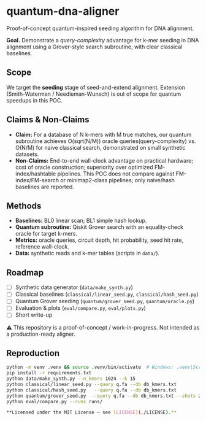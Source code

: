 # quantum-dna-aligner
Proof-of-concept quantum-inspired seeding algorithm for DNA alignment.

**Goal.** Demonstrate a *query-complexity* advantage for k-mer seeding in DNA alignment using a Grover-style search subroutine, with clear classical baselines.

## Scope
We target the **seeding** stage of seed-and-extend alignment. Extension (Smith-Waterman / Needleman-Wunsch) is out of scope for quantum speedups in this POC.

## Claims & Non-Claims
- **Claim:** For a database of N k-mers with M true matches, our quantum subroutine achieves O(sqrt(N/M)) oracle queries(query-complexity) vs. O(N/M) for naive classical search, demonstrated on small synthetic datasets.
- **Non-Claims:** End-to-end wall-clock advantage on practical hardware; cost of oracle construction; superiority over optimized FM-index/hashtable pipelines. This POC does not compare against FM-index/FM-search or minimap2-class pipelines; only naive/hash baselines are reported.

## Methods
- **Baselines:** BL0 linear scan; BL1 simple hash lookup.
- **Quantum subroutine:** Qiskit Grover search with an equality-check oracle for target k-mers.
- **Metrics:** oracle queries, circuit depth, hit probability, seed hit rate, reference wall-clock.
- **Data:** synthetic reads and k-mer tables (scripts in `data/`).

## Roadmap
- [ ] Synthetic data generator (`data/make_synth.py`)
- [ ] Classical baselines (`classical/linear_seed.py`, `classical/hash_seed.py`)
- [ ] Quantum Grover seeding (`quantum/grover_seed.py`, `quantum/oracle.py`)
- [ ] Evaluation & plots (`eval/compare.py`, `eval/plots.py`)
- [ ] Short write-up

⚠️ This repository is a proof-of-concept / work-in-progress. Not intended as a production-ready aligner.

## Reproduction
```bash
python -m venv .venv && source .venv/bin/activate  # Windows: .venv\Scripts\activate
pip install -r requirements.txt
python data/make_synth.py --n_kmers 1024 --k 15
python classical/linear_seed.py --query q.fa --db db_kmers.txt
python classical/hash_seed.py   --query q.fa --db db_kmers.txt
python quantum/grover_seed.py  --query q.fa --db db_kmers.txt --shots 2048
python eval/compare.py --runs runs/

**Licensed under the MIT License – see [LICENSE](./LICENSE).**
